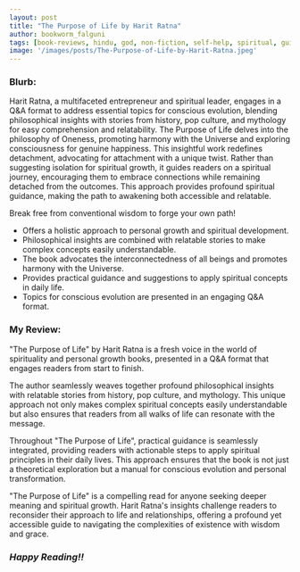 ```yaml
---
layout: post
title: "The Purpose of Life by Harit Ratna"
author: bookworm_falguni
tags: [book-reviews, hindu, god, non-fiction, self-help, spiritual, guide, philosophy, life, gratitude, spirituality, universe]
image: '/images/posts/The-Purpose-of-Life-by-Harit-Ratna.jpeg'
---
```

### **Blurb:**
Harit Ratna, a multifaceted entrepreneur and spiritual leader, engages in a Q&A format to address essential topics for conscious evolution, blending philosophical insights with stories from history, pop culture, and mythology for easy comprehension and relatability. The Purpose of Life delves into the philosophy of Oneness, promoting harmony with the Universe and exploring consciousness for genuine happiness. This insightful work redefines detachment, advocating for attachment with a unique twist. Rather than suggesting isolation for spiritual growth, it guides readers on a spiritual journey, encouraging them to embrace connections while remaining detached from the outcomes. This approach provides profound spiritual guidance, making the path to awakening both accessible and relatable.

Break free from conventional wisdom to forge your own path!

* Offers a holistic approach to personal growth and spiritual development.
* Philosophical insights are combined with relatable stories to make complex concepts easily understandable.
* The book advocates the interconnectedness of all beings and promotes harmony with the Universe.
* Provides practical guidance and suggestions to apply spiritual concepts in daily life.
* Topics for conscious evolution are presented in an engaging Q&A format.

### **My Review:**
"The Purpose of Life" by Harit Ratna is a fresh voice in the world of spirituality and personal growth books, presented in a Q&A format that engages readers from start to finish. 

The author seamlessly weaves together profound philosophical insights with relatable stories from history, pop culture, and mythology. This unique approach not only makes complex spiritual concepts easily understandable but also ensures that readers from all walks of life can resonate with the message.

Throughout "The Purpose of Life", practical guidance is seamlessly integrated, providing readers with actionable steps to apply spiritual principles in their daily lives. This approach ensures that the book is not just a theoretical exploration but a manual for conscious evolution and personal transformation.

"The Purpose of Life" is a compelling read for anyone seeking deeper meaning and spiritual growth. Harit Ratna's insights challenge readers to reconsider their approach to life and relationships, offering a profound yet accessible guide to navigating the complexities of existence with wisdom and grace. 

### ***Happy Reading!!***
